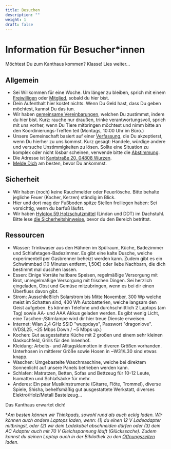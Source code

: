 ```yaml
---
title: Besuchen
description: ""
weight: 1
draft: false
---
```

# Information für Besucher*innen

Möchtest Du zum Kanthaus kommen? Klasse! Lies weiter...

## Allgemein

- Sei Willkommen für eine Woche. Um länger zu bleiben, sprich mit einem [Freiwilligen](../volunteers/) oder [Mitglied](../members/), sobald du hier bist.
- Dein Aufenthalt hier kostet nichts. Wenn Du Geld hast, dass Du geben möchtest, kannst Du das tun.
- Wir haben [gemeinsame Vereinbarungen](../collectiveagreements/), welchen Du zustimmst, indem du hier bist. Kurz: rauche nur draußen, trinke verantwortungsvoll, sprich mit uns vorher, wenn Du Tiere mitbringen möchtest und nimm bitte an den Koordinierungs-Treffen teil (Montags, 10:00 Uhr im Büro.)
- Unsere Gemeinschaft basiert auf einer [Verfassung](../constitution), die Du akzeptierst, wenn Du hierher zu uns kommst. Kurz gesagt: Handele, würdige andere und versuche Unstimmigkeiten zu lösen. Sollte eine Situation zu komplex oder nicht lösbar scheinen, verwende bitte die [Abstimmung](../constitution/#8c-score-voting).
- Die Adresse ist [Kantstraße 20, 04808 Wurzen](https://www.openstreetmap.org/search?query=20%20kantstrasse%20wurzen#map=19/51.36711/12.74075&layers=N).
- [Melde Dich](../../contact/) am besten, bevor Du ankommst.

## Sicherheit

- Wir haben (noch) keine Rauchmelder oder Feuerlösche. Bitte behalte jegliche Feuer (Kocher, Kerzen) ständig im Blick.
- Hier und dort mag der Fußboden spitze Stellen freiliegen haben: Sei vorsichtig, wenn du barfuß läufst.
- Wir haben [Hylotox 59 Holzschutzmittel](https://de.wikipedia.org/wiki/Hylotox) (Lindan und DDT) im Dachstuhl. Bitte lese [die Sicherheitshinweise](../../signs/attic), bevor du den Bereich betrittst.

## Ressourcen

- Wasser: Trinkwaser aus den Hähnen im Spülraum, Küche, Badezimmer und Schlafetagen-Badezimmer. Es gibt eine kalte Dusche, welche experimentell per Gasbrenner beheizt werden kann. Zudem gibt es ein Schwimmbad (10 Minuten entfernt, 1,50€) oder liebe Nachbarn, die dich bestimmt mal duschen lassen.
- Essen: Einige Vorräte haltbare Speisen, regelmäßige Versorgung mit Brot, unregelmäßige Versorgung mit frischen Dingen. Sei herzlich eingeladen, Obst und Gemüse mitzubringen, wenn es bei dir einen Überfluss davon gibt.
- Strom: Ausschließlich Solarstrom bis Mitte November, 300 Wp welche meist im Schatten sind, 400 Wh Autobatterien, welche langsam den Geist aufgeben. Es können Telefone und durchschnittlich 2 Laptops (am Tag) sowie AA- und AAA Akkus geladen werden. Es gibt wenig Licht, eine Taschen-/Stirnlampe wird dir hier treue Dienste erweisen.
- Internet: Wlan 2,4 GHz SSID "wuppdays", Passwort "dragonlove". (VDSL25, ~25 Mbps Down / ~5 Mbps up.)
- Kochen: Gut ausgestattete Küche mit 2 großen und einem sehr kleinen Gaskochfeld, Grills für den Innenhof.
- Kleidung: Arbeits- und Alltagsklamotten in diveren Größen vorhanden. Unterhosen in mittlerer Größe sowie Hosen in ~W31/L30 sind etwas knapp.
- Waschen: Umgebastelte Waschmaschine, welche bei direktem Sonnenlicht auf unsere Panels betrieben werden kann.
- Schlafen: Matratzen, Betten, Sofas und Bettzeug für 10-12 Leute, Isomatten und Schlafsäcke für mehr.
- Anderes: Ein paar Musikinstrumente (Gitarre, Flöte, Trommel), diverse Spiele, Shisha, behelfsmäßig gut ausgestattete Werkstatt, diverses Elektro/Holz/Metall Bastelzeug...

Das Kanthaus erwartet dich!

**Am besten können wir Thinkpads, sowohl rund als auch eckig laden. Wir können auch andere Laptops laden, wenn: (1) du einen 12 V Ladeadapter mitbringst, oder (2) wir dein Ladekabel abschneiden dürfen oder (3) dein AC Adapter auch mit 70 V Gleichspannung läuft (Glückssache). Zudem kannst du deinen Laptop auch in der Bibliothek zu den [Öffnungszeiten](http://www.kultur-in-wurzen.de/index.php/startseite-bibliothek/bibliothek-angebot) laden.*